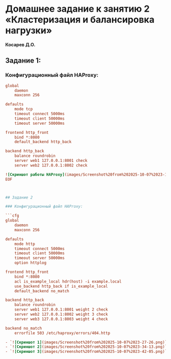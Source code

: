 # Домашнее задание к занятию 2 «Кластеризация и балансировка нагрузки»
**Косарев Д.О.**

## Задание 1:

### Конфигурационный файл HAProxy:

```cfg
global
    daemon
    maxconn 256

defaults
    mode tcp
    timeout connect 5000ms
    timeout client 50000ms
    timeout server 50000ms

frontend http_front
    bind *:8080
    default_backend http_back

backend http_back
    balance roundrobin
    server web1 127.0.0.1:8001 check
    server web2 127.0.0.1:8002 check

![Скриншот работы HAProxy](images/Screenshot%20from%202025-10-07%2023-19-21.png)
EOF



## Задание 2

### Конфигурационный файл HAProxy:

```cfg
global
    daemon
    maxconn 256

defaults
    mode http
    timeout connect 5000ms
    timeout client 50000ms
    timeout server 50000ms
    option httplog

frontend http_front
    bind *:8080
    acl is_example_local hdr(host) -i example.local
    use_backend http_back if is_example_local
    default_backend no_match

backend http_back
    balance roundrobin
    server web1 127.0.0.1:8001 weight 2 check
    server web2 127.0.0.1:8002 weight 3 check  
    server web3 127.0.0.1:8003 weight 4 check

backend no_match
    errorfile 503 /etc/haproxy/errors/404.http

- `![Скриншот 1](images/Screenshot%20from%202025-10-07%2023-27-26.png)`
- `![Скриншот 2](images/Screenshot%20from%202025-10-07%2023-34-13.png)`
- `![Скриншот 3](images/Screenshot%20from%202025-10-07%2023-42-05.png)`

